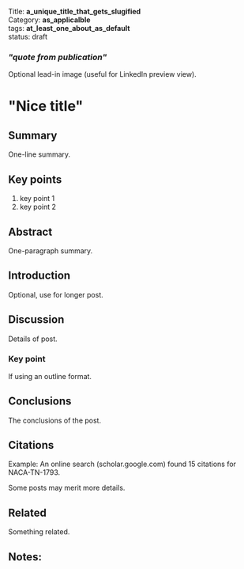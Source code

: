 Title: __a_unique_title_that_gets_slugified__  
Category: __as_applicalble__    
tags: __at_least_one_about_as_default__  
status: draft

### _"quote from publication"_  

Optional lead-in image (useful for LinkedIn preview view).  

# "Nice title"

## Summary
One-line summary.  

## Key points

1. key point 1  
2. key point 2  

## Abstract

One-paragraph summary.  
    
## Introduction  

Optional, use for longer post. 
    
## Discussion  

Details of post.

### Key point  

If using an outline format.  

## Conclusions  

The conclusions of the post.  

## Citations

Example: An online search (scholar.google.com) found 15 citations for NACA-TN-1793.  

Some posts may merit more details.  

## Related

Something related.  

## Notes: 

[^1]: Kline, Dwight B.: Investigation of Meteorological Conditions Associated with Aircraft Icing in Layer-Type Clouds for 1947-48 Winter. NACA-TN-1793, 1949.  
